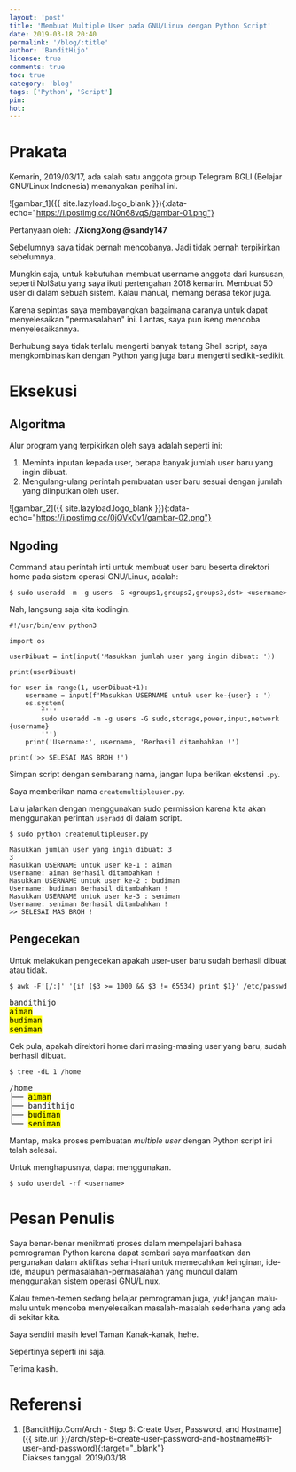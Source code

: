 ```yaml
---
layout: 'post'
title: 'Membuat Multiple User pada GNU/Linux dengan Python Script'
date: 2019-03-18 20:40
permalink: '/blog/:title'
author: 'BanditHijo'
license: true
comments: true
toc: true
category: 'blog'
tags: ['Python', 'Script']
pin:
hot:
---
```


<!-- BANNER OF THE POST -->
<!-- <img class="post&#45;body&#45;img" src="{{ site.lazyload.logo_blank_banner }}" data&#45;echo="#" alt="banner"> -->

# Prakata

Kemarin, 2019/03/17, ada salah satu anggota group Telegram BGLI (Belajar GNU/Linux Indonesia) menanyakan perihal ini.

![gambar_1]({{ site.lazyload.logo_blank }}){:data-echo="https://i.postimg.cc/N0n68vqS/gambar-01.png"}
<p class="img-caption">Pertanyaan oleh: <b>./XiongXong @sandy147</b></p>

Sebelumnya saya tidak pernah mencobanya. Jadi tidak pernah terpikirkan sebelumnya.

Mungkin saja, untuk kebutuhan membuat username anggota dari kursusan, seperti NolSatu yang saya ikuti pertengahan 2018 kemarin. Membuat 50 user di dalam sebuah sistem. Kalau manual, memang berasa tekor juga.

Karena sepintas saya membayangkan bagaimana caranya untuk dapat menyelesaikan "permasalahan" ini. Lantas, saya pun iseng mencoba menyelesaikannya.

Berhubung saya tidak terlalu mengerti banyak tetang Shell script, saya mengkombinasikan dengan Python yang juga baru mengerti sedikit-sedikit.

# Eksekusi

## Algoritma

Alur program yang terpikirkan oleh saya adalah seperti ini:

1. Meminta inputan kepada user, berapa banyak jumlah user baru yang ingin dibuat.
2. Mengulang-ulang perintah pembuatan user baru sesuai dengan jumlah yang diinputkan oleh user.


![gambar_2]({{ site.lazyload.logo_blank }}){:data-echo="https://i.postimg.cc/0jQVk0v1/gambar-02.png"}

## Ngoding

Command atau perintah inti untuk membuat user baru beserta direktori home pada sistem operasi GNU/Linux, adalah:

```
$ sudo useradd -m -g users -G <groups1,groups2,groups3,dst> <username>
```

Nah, langsung saja kita kodingin.

```
#!/usr/bin/env python3

import os

userDibuat = int(input('Masukkan jumlah user yang ingin dibuat: '))

print(userDibuat)

for user in range(1, userDibuat+1):
    username = input(f'Masukkan USERNAME untuk user ke-{user} : ')
    os.system(
        f'''
        sudo useradd -m -g users -G sudo,storage,power,input,network {username}
        ''')
    print('Username:', username, 'Berhasil ditambahkan !')

print('>> SELESAI MAS BROH !')
```

Simpan script dengan sembarang nama, jangan lupa berikan ekstensi `.py`.

Saya memberikan nama `createmultipleuser.py`.

Lalu jalankan dengan menggunakan sudo permission karena kita akan menggunakan perintah `useradd` di dalam script.

```
$ sudo python createmultipleuser.py
```

```
Masukkan jumlah user yang ingin dibuat: 3
3
Masukkan USERNAME untuk user ke-1 : aiman
Username: aiman Berhasil ditambahkan !
Masukkan USERNAME untuk user ke-2 : budiman
Username: budiman Berhasil ditambahkan !
Masukkan USERNAME untuk user ke-3 : seniman
Username: seniman Berhasil ditambahkan !
>> SELESAI MAS BROH !
```

## Pengecekan

Untuk melakukan pengecekan apakah user-user baru sudah berhasil dibuat atau tidak.

```
$ awk -F'[/:]' '{if ($3 >= 1000 && $3 != 65534) print $1}' /etc/passwd
```

<pre>
bandithijo
<mark>aiman
budiman
seniman</mark>
</pre>

Cek pula, apakah direktori home dari masing-masing user yang baru, sudah berhasil dibuat.

```
$ tree -dL 1 /home
```

<pre>
/home
├── <mark>aiman</mark>
├── bandithijo
├── <mark>budiman</mark>
└── <mark>seniman</mark>
</pre>

Mantap, maka proses pembuatan *multiple user* dengan Python script ini telah selesai.

Untuk menghapusnya, dapat menggunakan.

```
$ sudo userdel -rf <username>
```

# Pesan Penulis

Saya benar-benar menikmati proses dalam mempelajari bahasa pemrograman Python karena dapat sembari saya manfaatkan dan pergunakan dalam aktifitas sehari-hari untuk memecahkan keinginan, ide-ide, maupun permasalahan-permasalahan yang muncul dalam menggunakan sistem operasi GNU/Linux.

Kalau temen-temen sedang belajar pemrograman juga, yuk! jangan malu-malu untuk mencoba menyelesaikan masalah-masalah sederhana yang ada di sekitar kita.

Saya sendiri masih level Taman Kanak-kanak, hehe.

Sepertinya seperti ini saja.

Terima kasih.

# Referensi

1. [BanditHijo.Com/Arch - Step 6: Create User, Password, and Hostname]({{ site.url }}/arch/step-6-create-user-password-and-hostname#61-user-and-password){:target="_blank"}
<br>Diakses tanggal: 2019/03/18


